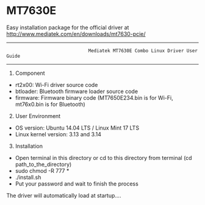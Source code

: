 MT7630E
=======
Easy installation package for the official driver at http://www.mediatek.com/en/downloads/mt7630-pcie/


***************************************************************************************************************************
                                  Mediatek MT7630E Combo Linux Driver User Guide
***************************************************************************************************************************

1. Component

* rt2x00: Wi-Fi driver source code
* btloader: Bluetooth firmware loader source code
* firmware: Firmware binary code (MT7650E234.bin is for Wi-Fi, mt76x0.bin is for Bluetooth)

2. User Environment

* OS version: Ubuntu 14.04 LTS / Linux Mint 17 LTS
* Linux kernel version: 3.13 and 3.14

3. Installation

 * Open terminal in this directory or cd to this directory from terminal (cd path_to_the_directory)
 *  sudo chmod -R 777 *
 *  ./install.sh
 * Put your password and wait to finish the process
  
 
The driver will automatically load at startup.... 
